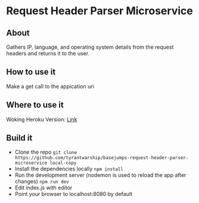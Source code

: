 # Request Header Parser Microservice

## About
Gathers IP, language, and operating system details from the request headers and returns it to the user.

## How to use it
Make a get call to the appication uri

## Where to use it
Woking Heroku Version: [Link](https://desolate-temple-28949.herokuapp.com/)

## Build it
* Clone the repo
`git clone https://github.com/tyrantwarship/basejumps-request-header-parser-microservice local-copy`
* Install the dependencies locally 
`npm install`
* Run the development server (nodemon is used to reload the app after changes)
`npm run dev`
* Edit index.js with editor
* Point your browser to localhost:8080 by default
